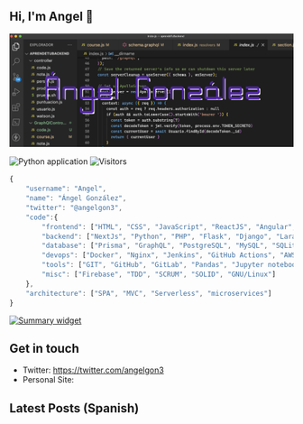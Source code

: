 ## Hi, I'm Angel 👋
![](header2.png)

![Python application](https://github.com/rafnixg/rafnixg/workflows/Python%20application/badge.svg?branch=master&event=schedule) ![Visitors](https://visitor-badge.laobi.icu/badge?page_id=rafnixg.rafnixg)

```javascript
{
    "username": "Angel",
    "name": "Ángel González",
    "twitter": "@angelgon3",
    "code":{
        "frontend": ["HTML", "CSS", "JavaScript", "ReactJS", "Angular", "Svelte", "Boostrap", "TailWind", "astroJs"],
        "backend": ["NextJs", "Python", "PHP", "Flask", "Django", "Laravel", "NodeJS", "Odoo"],
        "database": ["Prisma", "GraphQL", "PostgreSQL", "MySQL", "SQLite3", "MongoDB", "Firestore"],
        "devops": ["Docker", "Nginx", "Jenkins", "GitHub Actions", "AWS", "Heroku", "RailWay"],
        "tools": ["GIT", "GitHub", "GitLab", "Pandas", "Jupyter notebook", "Redis"],
        "misc": ["Firebase", "TDD", "SCRUM", "SOLID", "GNU/Linux"]
    },
    "architecture": ["SPA", "MVC", "Serverless", "microservices"]
}
```

[![Summary widget](https://cr-ss-service.azurewebsites.net/api/ScreenShot?widget=summary&username=kant003&show-header=true)](https://profile.codersrank.io/user/kant003)

## Get in touch

- Twitter: https://twitter.com/angelgon3
- Personal Site: 


## Latest Posts (Spanish)

